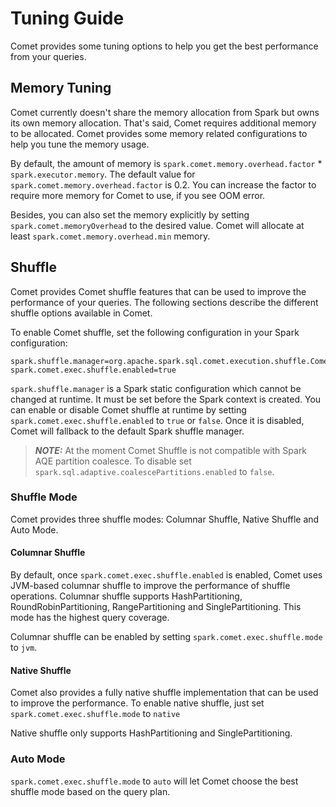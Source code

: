 <!---
Licensed to the Apache Software Foundation (ASF) under one
or more contributor license agreements.  See the NOTICE file
distributed with this work for additional information
regarding copyright ownership.  The ASF licenses this file
to you under the Apache License, Version 2.0 (the
"License"); you may not use this file except in compliance
with the License.  You may obtain a copy of the License at

http://www.apache.org/licenses/LICENSE-2.0

Unless required by applicable law or agreed to in writing,
software distributed under the License is distributed on an
"AS IS" BASIS, WITHOUT WARRANTIES OR CONDITIONS OF ANY
KIND, either express or implied.  See the License for the
specific language governing permissions and limitations
under the License.
-->

# Tuning Guide

Comet provides some tuning options to help you get the best performance from your queries.

## Memory Tuning

Comet currently doesn't share the memory allocation from Spark but owns its own memory allocation.
That's said, Comet requires additional memory to be allocated. Comet provides some memory related configurations to help you tune the memory usage.

By default, the amount of memory is `spark.comet.memory.overhead.factor` * `spark.executor.memory`.
The default value for `spark.comet.memory.overhead.factor` is 0.2. You can increase the factor to require more
memory for Comet to use, if you see OOM error.

Besides, you can also set the memory explicitly by setting `spark.comet.memoryOverhead` to the desired value.
Comet will allocate at least `spark.comet.memory.overhead.min` memory.

## Shuffle

Comet provides Comet shuffle features that can be used to improve the performance of your queries.
The following sections describe the different shuffle options available in Comet.

To enable Comet shuffle, set the following configuration in your Spark configuration:

```
spark.shuffle.manager=org.apache.spark.sql.comet.execution.shuffle.CometShuffleManager
spark.comet.exec.shuffle.enabled=true
```

`spark.shuffle.manager` is a Spark static configuration which cannot be changed at runtime.
It must be set before the Spark context is created. You can enable or disable Comet shuffle
at runtime by setting `spark.comet.exec.shuffle.enabled` to `true` or `false`.
Once it is disabled, Comet will fallback to the default Spark shuffle manager.

> **_NOTE:_** At the moment Comet Shuffle is not compatible with Spark AQE partition coalesce. To disable set `spark.sql.adaptive.coalescePartitions.enabled` to `false`.

### Shuffle Mode

Comet provides three shuffle modes: Columnar Shuffle, Native Shuffle and Auto Mode.

#### Columnar Shuffle

By default, once `spark.comet.exec.shuffle.enabled` is enabled, Comet uses JVM-based columnar shuffle
to improve the performance of shuffle operations. Columnar shuffle supports HashPartitioning,
RoundRobinPartitioning, RangePartitioning and SinglePartitioning. This mode has the highest
query coverage.

Columnar shuffle can be enabled by setting `spark.comet.exec.shuffle.mode` to `jvm`.

#### Native Shuffle

Comet also provides a fully native shuffle implementation that can be used to improve the performance.
To enable native shuffle, just set `spark.comet.exec.shuffle.mode` to `native`

Native shuffle only supports HashPartitioning and SinglePartitioning.

### Auto Mode

`spark.comet.exec.shuffle.mode` to `auto` will let Comet choose the best shuffle mode based on the query plan.
